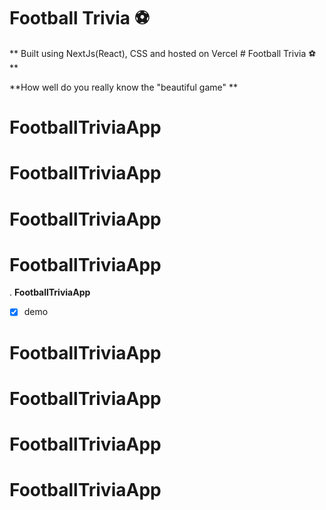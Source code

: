 ﻿# Football Trivia ⚽
** Built using NextJs(React), CSS and hosted on Vercel ﻿# Football Trivia ⚽**
 
 **How well do you really know the "beautiful game" **



# FootballTriviaApp
# FootballTriviaApp
# FootballTriviaApp
# FootballTriviaApp
.
 **FootballTriviaApp**


- [x] demo
# FootballTriviaApp
# FootballTriviaApp
# FootballTriviaApp
# FootballTriviaApp
